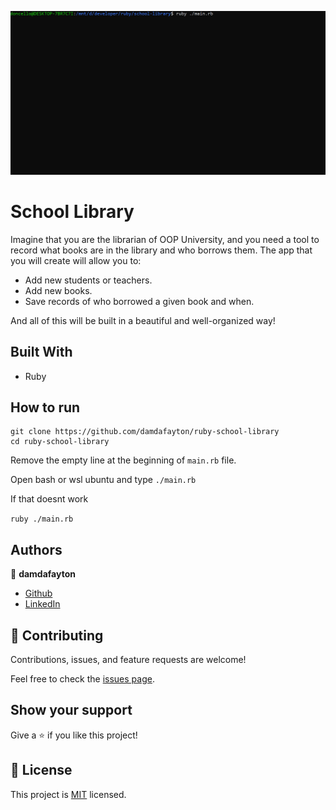 ![](./school-library-ss.gif)

# School Library

Imagine that you are the librarian of OOP University, and you need a tool to record what books are in the library and who borrows them. The app that you will create will allow you to:

 - Add new students or teachers.
 - Add new books.
 - Save records of who borrowed a given book and when.

And all of this will be built in a beautiful and well-organized way!


## Built With

- Ruby


## How to run

```
git clone https://github.com/damdafayton/ruby-school-library
cd ruby-school-library
```

Remove the empty line at the beginning of `main.rb` file.

Open bash or wsl ubuntu and type
`./main.rb`

If that doesnt work

`ruby ./main.rb`


## Authors

👤 **damdafayton**

- [Github](https://github.com/damdafayton)
- [LinkedIn](https://linkedin.com/in/damdafayton)


## 🤝 Contributing

Contributions, issues, and feature requests are welcome!

Feel free to check the [issues page](../../issues/).


## Show your support

Give a ⭐️ if you like this project!


## 📝 License

This project is [MIT](./MIT.md) licensed.
